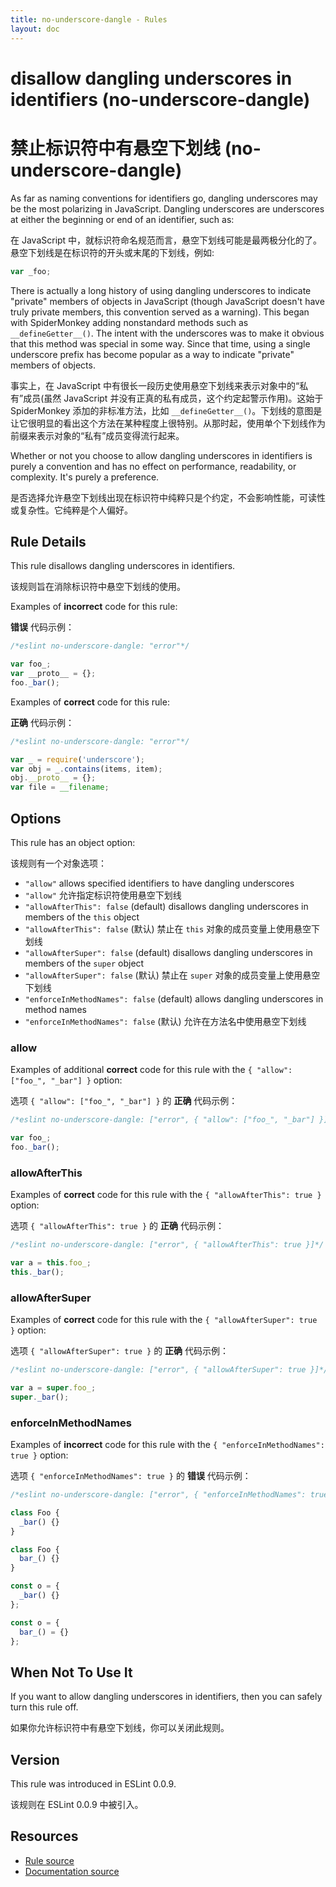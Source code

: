 ```yaml
---
title: no-underscore-dangle - Rules
layout: doc
---
```

<!-- Note: No pull requests accepted for this file. See README.md in the root directory for details. -->

# disallow dangling underscores in identifiers (no-underscore-dangle)

# 禁止标识符中有悬空下划线 (no-underscore-dangle)

As far as naming conventions for identifiers go, dangling underscores may be the most polarizing in JavaScript. Dangling underscores are underscores at either the beginning or end of an identifier, such as:

在 JavaScript 中，就标识符命名规范而言，悬空下划线可能是最两极分化的了。悬空下划线是在标识符的开头或末尾的下划线，例如:

```js
var _foo;
```

There is actually a long history of using dangling underscores to indicate "private" members of objects in JavaScript (though JavaScript doesn't have truly private members, this convention served as a warning). This began with SpiderMonkey adding nonstandard methods such as `__defineGetter__()`. The intent with the underscores was to make it obvious that this method was special in some way. Since that time, using a single underscore prefix has become popular as a way to indicate "private" members of objects.

事实上，在 JavaScript 中有很长一段历史使用悬空下划线来表示对象中的“私有”成员(虽然 JavaScript 并没有正真的私有成员，这个约定起警示作用)。这始于 SpiderMonkey 添加的非标准方法，比如 `__defineGetter__()`。下划线的意图是让它很明显的看出这个方法在某种程度上很特别。从那时起，使用单个下划线作为前缀来表示对象的“私有”成员变得流行起来。

Whether or not you choose to allow dangling underscores in identifiers is purely a convention and has no effect on performance, readability, or complexity. It's purely a preference.

是否选择允许悬空下划线出现在标识符中纯粹只是个约定，不会影响性能，可读性或复杂性。它纯粹是个人偏好。

## Rule Details

This rule disallows dangling underscores in identifiers.

该规则旨在消除标识符中悬空下划线的使用。

Examples of **incorrect** code for this rule:

**错误** 代码示例：

```js
/*eslint no-underscore-dangle: "error"*/

var foo_;
var __proto__ = {};
foo._bar();
```

Examples of **correct** code for this rule:

**正确** 代码示例：

```js
/*eslint no-underscore-dangle: "error"*/

var _ = require('underscore');
var obj = _.contains(items, item);
obj.__proto__ = {};
var file = __filename;
```

## Options

This rule has an object option:

该规则有一个对象选项：

* `"allow"` allows specified identifiers to have dangling underscores
* `"allow"` 允许指定标识符使用悬空下划线
* `"allowAfterThis": false` (default) disallows dangling underscores in members of the `this` object
* `"allowAfterThis": false` (默认) 禁止在 `this` 对象的成员变量上使用悬空下划线
* `"allowAfterSuper": false` (default) disallows dangling underscores in members of the `super` object
* `"allowAfterSuper": false` (默认) 禁止在 `super` 对象的成员变量上使用悬空下划线
* `"enforceInMethodNames": false` (default) allows dangling underscores in method names
* `"enforceInMethodNames": false` (默认) 允许在方法名中使用悬空下划线

### allow

Examples of additional **correct** code for this rule with the `{ "allow": ["foo_", "_bar"] }` option:

选项 `{ "allow": ["foo_", "_bar"] }` 的 **正确** 代码示例：

```js
/*eslint no-underscore-dangle: ["error", { "allow": ["foo_", "_bar"] }]*/

var foo_;
foo._bar();
```

### allowAfterThis

Examples of **correct** code for this rule with the `{ "allowAfterThis": true }` option:

选项 `{ "allowAfterThis": true }` 的 **正确** 代码示例：

```js
/*eslint no-underscore-dangle: ["error", { "allowAfterThis": true }]*/

var a = this.foo_;
this._bar();
```

### allowAfterSuper

Examples of **correct** code for this rule with the `{ "allowAfterSuper": true }` option:

选项 `{ "allowAfterSuper": true }` 的 **正确** 代码示例：

```js
/*eslint no-underscore-dangle: ["error", { "allowAfterSuper": true }]*/

var a = super.foo_;
super._bar();
```

### enforceInMethodNames

Examples of **incorrect** code for this rule with the `{ "enforceInMethodNames": true }` option:

选项 `{ "enforceInMethodNames": true }` 的 **错误** 代码示例：

```js
/*eslint no-underscore-dangle: ["error", { "enforceInMethodNames": true }]*/

class Foo {
  _bar() {}
}

class Foo {
  bar_() {}
}

const o = {
  _bar() {}
};

const o = {
  bar_() = {}
};
```

## When Not To Use It

If you want to allow dangling underscores in identifiers, then you can safely turn this rule off.

如果你允许标识符中有悬空下划线，你可以关闭此规则。

## Version

This rule was introduced in ESLint 0.0.9.

该规则在 ESLint 0.0.9 中被引入。

## Resources

* [Rule source](https://github.com/eslint/eslint/tree/master/lib/rules/no-underscore-dangle.js)
* [Documentation source](https://github.com/eslint/eslint/tree/master/docs/rules/no-underscore-dangle.md)
